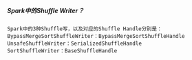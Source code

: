 
##### Spark中的Shuffle Writer？
    Spark中的3种Shuffle写，以及对应的Shuffle Handle分别是：
    BypassMergeSortShuffleWriter：BypassMergeSortShuffleHandle
    UnsafeShuffleWriter：SerializedShuffleHandle
    SortShuffleWriter：BaseShuffleHandle


